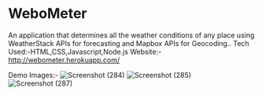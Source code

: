 # WeboMeter
An application that determines all the weather conditions of any place using WeatherStack APIs for forecasting  and Mapbox APIs for Geocoding..
Tech Used:-HTML,CSS,Javascript,Node.js
Website:-http://webometer.herokuapp.com/

Demo Images:-
![Screenshot (284)](https://user-images.githubusercontent.com/45096814/124349221-ba1ac680-dc0b-11eb-9bc9-8d7264eb85c0.png)
![Screenshot (285)](https://user-images.githubusercontent.com/45096814/124349234-c99a0f80-dc0b-11eb-96b8-dee37e75a63c.png)
![Screenshot (287)](https://user-images.githubusercontent.com/45096814/124349258-dd457600-dc0b-11eb-9b34-a8b1ee6a07dc.png)

